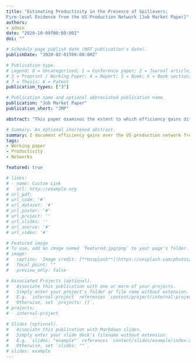 ```yaml
---
title: "Estimating Productivity in the Presence of Spillovers:  
Firm-level Evidence from the US Production Network [Job Market Paper]"
authors:
- admin
date: "2020-10-09T00:00:00Z"
doi: ""

# Schedule page publish date (NOT publication's date).
publishDate: "2020-02-01T00:00:00Z"

# Publication type.
# Legend: 0 = Uncategorized; 1 = Conference paper; 2 = Journal article;
# 3 = Preprint / Working Paper; 4 = Report; 5 = Book; 6 = Book section;
# 7 = Thesis; 8 = Patent
publication_types: ["3"]

# Publication name and optional abbreviated publication name.
publication: "Job Market Paper"
publication_short: "JMP"

abstract: "This paper examines the extent to which efficiency gains diffuse over a network of firms. Empirical studies typically estimate firm-to-firm spillovers using productivity measured from estimated production functions. However, standard production function estimation methods implicitly rule out the interdependence of firms' outcomes and decisions through productivity spillovers. I show that ignoring network effects when estimating production functions biases productivity and spillovers in directions that cannot generally be predicted *a priori*. To address this limitation, I develop a framework to jointly estimate network effects and firm-level productivity. My approach can account for non-random buyer-supplier matching and network effects that vary by relationship direction and firm characteristics. Using this method, I characterize productivity spillovers over the US production network from 1977 to 2016 and find substantial heterogeneity by direction, industry, firm size and over time. My results suggest that the average firm in 1978 would be 16 percent more productive by 2016 due to spillovers. In addition, a 10 percent increase in the productivity of the most central firm in each year could result in up to a 2 percent rise in aggregate TFP through spillovers alone. These findings highlight the potential for industrial policy, even if narrowly targeted, to have broader ramifications for the economy as a whole."

# Summary. An optional shortened abstract.
summary: I document efficiency gains over the US production network from 1977-2016 using a novel procedure that jointly estimates productivity and spillovers. 
tags:
- Working paper
- Productivity
- Networks 

featured: true

# links:
# - name: Custom Link
#   url: http://example.org
# url_pdf: 
# url_code: '#'
# url_dataset: '#'
# url_poster: '#'
# url_project: ''
# url_slides: ''
# url_source: '#'
# url_video: '#'

# Featured image
# To use, add an image named `featured.jpg/png` to your page's folder. 
# image:
#   caption: 'Image credit: [**Unsplash**](https://unsplash.com/photos/s9CC2SKySJM)'
#   focal_point: ""
#   preview_only: false

# Associated Projects (optional).
#   Associate this publication with one or more of your projects.
#   Simply enter your project's folder or file name without extension.
#   E.g. `internal-project` references `content/project/internal-project/index.md`.
#   Otherwise, set `projects: []`.
# projects:
# - internal-project

# Slides (optional).
#   Associate this publication with Markdown slides.
#   Simply enter your slide deck's filename without extension.
#   E.g. `slides: "example"` references `content/slides/example/index.md`.
#   Otherwise, set `slides: ""`.
# slides: example
---
```


